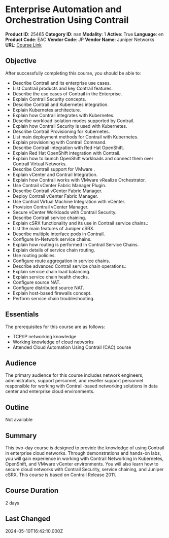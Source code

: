 # Enterprise Automation and Orchestration Using Contrail

**Product ID**: 25465
**Category ID**: nan
**Modality**: 1
**Active**: True
**Language**: en
**Product Code**: EAC
**Vendor Code**: JP
**Vendor Name**: Juniper Networks
**URL**: [Course Link](https://www.fastlaneus.com/course/juniper-eac)

## Objective
After successfully completing this course, you should be able to:


- Describe Contrail and its enterprise use cases.
- List Contrail products and key Contrail features.
- Describe the use cases of Contrail in the Enterprise.
- Explain Contrail Security concepts.
- Describe Contrail and Kubernetes integration.
- Explain Kubernetes architecture.
- Explain how Contrail integrates with Kubernetes.
- Describe workload isolation modes supported by Contrail.
- Explain how Contrail Security is used with Kubernetes.
- Describe Contrail Provisioning for Kubernetes.
- List main deployment methods for Contrail with Kubernetes.
- Explain provisioning with Contrail Command.
- Describe Contrail integration with Red Hat OpenShift.
- Explain Red Hat OpenShift integration with Contrail.
- Explain how to launch OpenShift workloads and connect them over Contrail Virtual Networks.
- Describe Contrail support for VMware .
- Explain vCenter and Contrail Integration.
- Explain how Contrail works with VMware vRealize Orchestrator.
- Use Contrail vCenter Fabric Manager Plugin.
- Describe Contrail vCenter Fabric Manager.
- Deploy Contrail vCenter Fabric Manager.
- Use Contrail Virtual Machine Integration with vCenter.
- Provision Contrail vCenter Manager.
- Secure vCenter Workloads with Contrail Security.
- Describe Contrail service chaining.
- Explain cSRX functionality and its use in Contrail service chains.:
- List the main features of Juniper cSRX.
- Describe multiple interface pods in Contrail.
- Configure In-Network service chains.
- Explain how routing is performed in Contrail Service Chains.
- Explain details of service chain routing.
- Use routing policies.
- Configure route aggregation in service chains.
- Describe advanced Contrail service chain operations.:
- Explain service chain load balancing.
- Explain service chain health checks.
- Configure source NAT.
- Configure distributed source NAT.
- Explain host-based firewalls concept.
- Perform service chain troubleshooting.

## Essentials
The prerequisites for this course are as follows:


- TCP/IP networking knowledge
- Working knowledge of cloud networks
- Attended Cloud Automation Using Contrail (CAC) course

## Audience
The primary audience for this course includes network engineers, administrators, support personnel, and reseller support personnel responsible for working with Contrail-based networking solutions in data center and enterprise cloud environments.

## Outline
Not available

## Summary
This two-day course is designed to provide the knowledge of using Contrail in enterprise cloud networks. Through demonstrations and hands-on labs, you will gain experience in working with Contrail Networking in Kubernetes, OpenShift, and VMware vCenter environments. You will also learn how to secure cloud networks with Contrail Security, service chaining, and Juniper cSRX. This course is based on Contrail Release 2011.

## Course Duration
2 days

## Last Changed
2024-05-10T16:42:10.000Z
